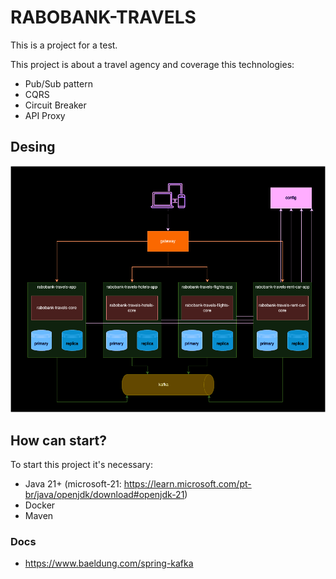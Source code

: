 # RABOBANK-TRAVELS

This is a project for a test.

This project is about a travel agency and coverage this technologies:

- Pub/Sub pattern
- CQRS
- Circuit Breaker
- API Proxy

## Desing

![Draw system](./readme_files/rabobank-travels.png)

## How can start?

To start this project it's necessary:

- Java 21+ (microsoft-21: https://learn.microsoft.com/pt-br/java/openjdk/download#openjdk-21)
- Docker
- Maven

### Docs
- https://www.baeldung.com/spring-kafka
